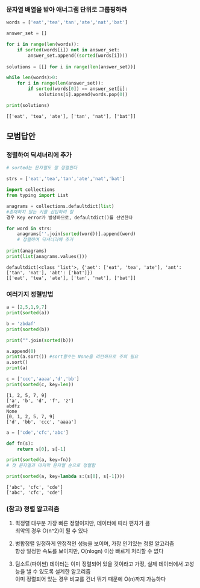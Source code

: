 ### 문자열 배열을 받아 애너그램 단위로 그룹핑하라


```python
words = ['eat','tea','tan','ate','nat','bat']
```


```python
answer_set = []

for i in range(len(words)):
    if sorted(words[i]) not in answer_set:
        answer_set.append((sorted(words[i])))
        
solutions = [[] for i in range(len(answer_set))]

while len(words)>0:
    for i in range(len(answer_set)):
        if sorted(words[0]) == answer_set[i]:
            solutions[i].append(words.pop(0))

print(solutions)
```

    [['eat', 'tea', 'ate'], ['tan', 'nat'], ['bat']]
    

## 모범답안

###  정렬하여 딕셔너리에 추가


```python
# sorted는 문자열도 잘 정렬한다

strs = ['eat','tea','tan','ate','nat','bat']

import collections
from typing import List

anagrams = collections.defaultdict(list) 
#존재하지 않는 키를 삽입하려 할 
경우 Key error가 발생하므로, defaultdict()를 선언한다

for word in strs:
    anagrams[''.join(sorted(word))].append(word) 
    # 정렬하여 딕셔너리에 추가
    
print(anagrams)
print(list(anagrams.values()))
```

    defaultdict(<class 'list'>, {'aet': ['eat', 'tea', 'ate'], 'ant': ['tan', 'nat'], 'abt': ['bat']})
    [['eat', 'tea', 'ate'], ['tan', 'nat'], ['bat']]
    

### 여러가지 정렬방법


```python
a = [2,5,1,9,7]
print(sorted(a))

b = 'zbdaf'
print(sorted(b))

print("".join(sorted(b)))

a.append(0)
print(a.sort()) #sort함수는 None을 리턴하므로 주의 필요
a.sort()
print(a)

c = ['ccc','aaaa','d','bb']
print(sorted(c, key=len))
```

    [1, 2, 5, 7, 9]
    ['a', 'b', 'd', 'f', 'z']
    abdfz
    None
    [0, 1, 2, 5, 7, 9]
    ['d', 'bb', 'ccc', 'aaaa']
    


```python
a = ['cde','cfc','abc']

def fn(s):
    return s[0], s[-1]

print(sorted(a, key=fn)) 
# 첫 문자열과 마지막 문자열 순으로 정렬함

print(sorted(a, key=lambda s:(s[0], s[-1]))) 
```

    ['abc', 'cfc', 'cde']
    ['abc', 'cfc', 'cde']
    

### (참고) 정렬 알고리즘

1. 퀵정렬
대부분 가장 빠른 정렬이지만, 데이터에 따라 편차가 큼\
최악의 경우 O(n^2)이 될 수 있다

2. 병합정렬
일정하게 안정적인 성능을 보이며, 가장 인기있는 정렬 알고리즘\
항상 일정한 속도를 보이지만, O(nlogn) 이상 빠르게 처리할 수 없다

3. 팀소트(파이썬)
데이터는 이미 정렬되어 있을 것이라고 가정, 실제 데이터에서 고성능을 낼 수 있도록 설계한 알고리즘\
이미 정렬되어 있는 경우 비교를 건너 뛰기 때문에 O(n)까지 가능하다

